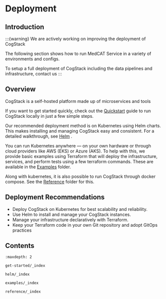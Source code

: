 # Deployment

## Introduction
:::{warning}
We are actively working on improving the deployment of CogStack

The following section shows how to run MedCAT Service in a variety of environments and configs.

To setup a full deployment of CogStack including the data pipelines and infrastructure, contact us
:::

## Overview
CogStack is a self-hosted platform made up of microservices and tools

If you want to get started quickly, check out the [Quickstart](./get-started/quickstart) guide to run CogStack locally in just a few simple steps.

Our recommended deployment method is on Kubernetes using Helm charts. This makes installing and managing CogStack easy and consistent. For a detailed walkthrough, see [Helm](./helm/_index) .

You can run Kubernetes anywhere — on your own hardware or through cloud providers like AWS (EKS) or Azure (AKS). To help with this, we provide basic examples using Terraform that will deploy the infrastructure, services, and perform tests using a few terraform commands. These are available in the [Examples](./examples/_index) folder.

Along with kubernetes, it is also possible to run CogStack through docker compose. See the [Reference](./reference/_index) folder for this. 

## Deployment Recommendations

- Deploy CogStack on Kubernetes for best scalability and reliability.
- Use Helm to install and manage your CogStack instances.
- Manage your infrastructure declaratively with Terraform.
- Keep your Terraform code in your own Git repository and adopt GitOps practices


## Contents
```{toctree}
:maxdepth: 2

get-started/_index

helm/_index

examples/_index

reference/_index
```
